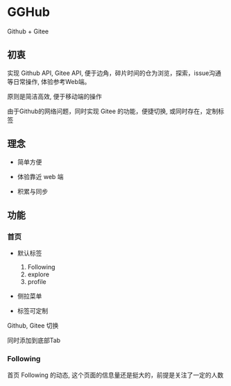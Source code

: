 # GGHub

Github + Gitee

## 初衷

实现 Github API, Gitee API, 便于边角，碎片时间的仓为浏览，探索，issue沟通等日常操作, 体验参考Web端。

原则是简洁高效, 便于移动端的操作

由于Github的网络问题，同时实现 Gitee 的功能，便捷切换, 或同时存在，定制标签

## 理念

- 简单方便

- 体验靠近 web 端

- 积累与同步

## 功能

### 首页

- 默认标签
    1. Following
    2. explore
    3. profile

- 侧拉菜单

- 标签可定制

Github, Gitee 切换

同时添加到底部Tab

### Following

首页 Following 的动态, 这个页面的信息量还是挺大的，前提是关注了一定的人数

###